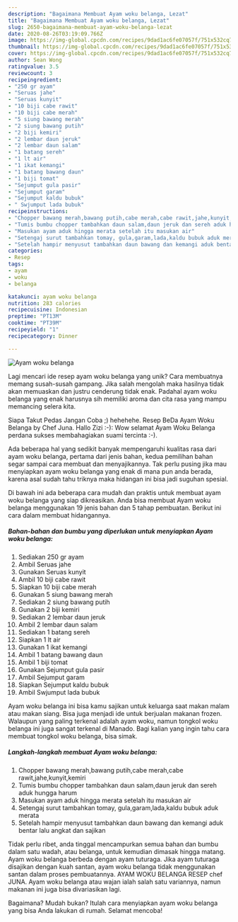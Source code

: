 ```yaml
---
description: "Bagaimana Membuat Ayam woku belanga, Lezat"
title: "Bagaimana Membuat Ayam woku belanga, Lezat"
slug: 2650-bagaimana-membuat-ayam-woku-belanga-lezat
date: 2020-08-26T03:19:09.766Z
image: https://img-global.cpcdn.com/recipes/9dad1ac6fe07057f/751x532cq70/ayam-woku-belanga-foto-resep-utama.jpg
thumbnail: https://img-global.cpcdn.com/recipes/9dad1ac6fe07057f/751x532cq70/ayam-woku-belanga-foto-resep-utama.jpg
cover: https://img-global.cpcdn.com/recipes/9dad1ac6fe07057f/751x532cq70/ayam-woku-belanga-foto-resep-utama.jpg
author: Sean Wong
ratingvalue: 3.5
reviewcount: 3
recipeingredient:
- "250 gr ayam"
- "Seruas jahe"
- "Seruas kunyit"
- "10 biji cabe rawit"
- "10 biji cabe merah"
- "5 siung bawang merah"
- "2 siung bawang putih"
- "2 biji kemiri"
- "2 lembar daun jeruk"
- "2 lembar daun salam"
- "1 batang sereh"
- "1 lt air"
- "1 ikat kemangi"
- "1 batang bawang daun"
- "1 biji tomat"
- "Sejumput gula pasir"
- "Sejumput garam"
- "Sejumput kaldu bubuk"
- " Swjumput lada bubuk"
recipeinstructions:
- "Chopper bawang merah,bawang putih,cabe merah,cabe rawit,jahe,kunyit,kemiri"
- "Tumis bumbu chopper tambahkan daun salam,daun jeruk dan sereh aduk hungga harum"
- "Masukan ayam aduk hingga merata setelah itu masukan air"
- "Setengaj surut tambahkan tomay, gula,garam,lada,kaldu bubuk aduk merata"
- "Setelah hampir menyusut tambahkan daun bawang dan kemangi aduk bentar lalu angkat dan sajikan"
categories:
- Resep
tags:
- ayam
- woku
- belanga

katakunci: ayam woku belanga 
nutrition: 283 calories
recipecuisine: Indonesian
preptime: "PT13M"
cooktime: "PT39M"
recipeyield: "1"
recipecategory: Dinner

---
```



![Ayam woku belanga](https://img-global.cpcdn.com/recipes/9dad1ac6fe07057f/751x532cq70/ayam-woku-belanga-foto-resep-utama.jpg)

Lagi mencari ide resep ayam woku belanga yang unik? Cara membuatnya memang susah-susah gampang. Jika salah mengolah maka hasilnya tidak akan memuaskan dan justru cenderung tidak enak. Padahal ayam woku belanga yang enak harusnya sih memiliki aroma dan cita rasa yang mampu memancing selera kita.

Siapa Takut Pedas Jangan Coba ;) hehehehe. Resep BeDa Ayam Woku Belanga by Chef Juna. Hallo Zizi :-): Wow selamat Ayam Woku Belanga perdana sukses membahagiakan suami tercinta :-).

Ada beberapa hal yang sedikit banyak mempengaruhi kualitas rasa dari ayam woku belanga, pertama dari jenis bahan, kedua pemilihan bahan segar sampai cara membuat dan menyajikannya. Tak perlu pusing jika mau menyiapkan ayam woku belanga yang enak di mana pun anda berada, karena asal sudah tahu triknya maka hidangan ini bisa jadi suguhan spesial.


Di bawah ini ada beberapa cara mudah dan praktis untuk membuat ayam woku belanga yang siap dikreasikan. Anda bisa membuat Ayam woku belanga menggunakan 19 jenis bahan dan 5 tahap pembuatan. Berikut ini cara dalam membuat hidangannya.

<!--inarticleads1-->

##### Bahan-bahan dan bumbu yang diperlukan untuk menyiapkan Ayam woku belanga:

1. Sediakan 250 gr ayam
1. Ambil Seruas jahe
1. Gunakan Seruas kunyit
1. Ambil 10 biji cabe rawit
1. Siapkan 10 biji cabe merah
1. Gunakan 5 siung bawang merah
1. Sediakan 2 siung bawang putih
1. Gunakan 2 biji kemiri
1. Sediakan 2 lembar daun jeruk
1. Ambil 2 lembar daun salam
1. Sediakan 1 batang sereh
1. Siapkan 1 lt air
1. Gunakan 1 ikat kemangi
1. Ambil 1 batang bawang daun
1. Ambil 1 biji tomat
1. Gunakan Sejumput gula pasir
1. Ambil Sejumput garam
1. Siapkan Sejumput kaldu bubuk
1. Ambil  Swjumput lada bubuk


Ayam woku belanga ini bisa kamu sajikan untuk keluarga saat makan malam atau makan siang. Bisa juga menjadi ide untuk berjualan makanan frozen. Walaupun yang paling terkenal adalah ayam woku, namun tongkol woku belanga ini juga sangat terkenal di Manado. Bagi kalian yang ingin tahu cara membuat tongkol woku belanga, bisa simak. 

<!--inarticleads2-->

##### Langkah-langkah membuat Ayam woku belanga:

1. Chopper bawang merah,bawang putih,cabe merah,cabe rawit,jahe,kunyit,kemiri
1. Tumis bumbu chopper tambahkan daun salam,daun jeruk dan sereh aduk hungga harum
1. Masukan ayam aduk hingga merata setelah itu masukan air
1. Setengaj surut tambahkan tomay, gula,garam,lada,kaldu bubuk aduk merata
1. Setelah hampir menyusut tambahkan daun bawang dan kemangi aduk bentar lalu angkat dan sajikan


Tidak perlu ribet, anda tinggal mencampurkan semua bahan dan bumbu dalam satu wadah, atau belanga, untuk kemudian dimasak hingga matang. Ayam woku belanga berbeda dengan ayam tuturaga. Jika ayam tuturaga disajikan dengan kuah santan, ayam woku belanga tidak menggunakan santan dalam proses pembuatannya. AYAM WOKU BELANGA RESEP chef JUNA. Ayam woku belanga atau wajan ialah salah satu variannya, namun makanan ini juga bisa divariasikan lagi. 

Bagaimana? Mudah bukan? Itulah cara menyiapkan ayam woku belanga yang bisa Anda lakukan di rumah. Selamat mencoba!
